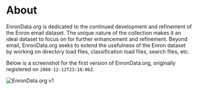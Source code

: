 # About

EnronData.org is dedicated to the continued development and refinement of the Enron email dataset. The unique nature of the collection makes it an ideal dataset to focus on for further enhancement and refinement. Beyond email, EnronData.org seeks to extend the usefulness of the Enron dataset by working on directory load files, classification load files, search files, etc.

Below is a screenshot for the first version of EnronData.org, originally registered on `2008-12-12T23:18:06Z`.

![EnronData.org v1](https://raw.githubusercontent.com/enrondata/enrondata/master/data/images/enrondata.org_homepage_v1.png)
